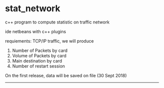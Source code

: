 # stat_network
c++ program to compute statistic on traffic network

ide netbeans with c++ plugins


requiements: TCP/IP traffic, we will produce

  1) Number of Packets by card
  2) Volume of Packets by card
  3) Main destination by card
  4) Number of restart session

On the first release, data will be saved on file (30 Sept 2018)
____
